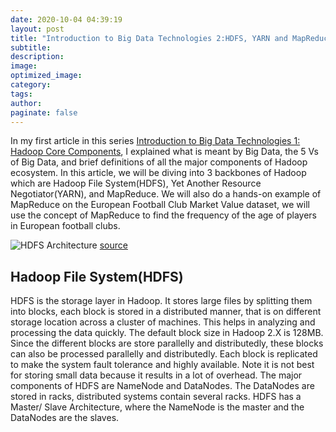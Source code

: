```yaml
---
date: 2020-10-04 04:39:19
layout: post
title: "Introduction to Big Data Technologies 2:HDFS, YARN and MapReduce"
subtitle:
description:
image:
optimized_image:
category:
tags:
author:
paginate: false
---
```


In my first article in this series [Introduction to Big Data Technologies 1: Hadoop Core Components](https://medium.com/@trojrobert/introduction-to-big-data-technologies-1-hadoop-core-components-9b184d80f87b), I explained what is meant by Big Data, the 5 Vs of Big Data, and brief definitions of all the major components of Hadoop ecosystem.  In this article, we will be diving into 3 backbones of Hadoop which are Hadoop File System(HDFS), Yet Another Resource Negotiator(YARN), and MapReduce. We will also do a hands-on example of MapReduce on the European Football Club Market Value dataset, we will use the concept of MapReduce to find the frequency of the age of players in European football clubs.

![HDFS Architecture](https://res.cloudinary.com/dbzzslryr/image/upload/v1601762689/intro_big_data_2/hdfs_architecture.png "HDFS Architecture")
[source](https://www.edureka.co/blog/apache-hadoop-hdfs-architecture/)

## Hadoop File System(HDFS)

HDFS is the storage layer in Hadoop. It stores large files by splitting them into blocks, each block is stored in a distributed manner, that is on different storage location across a cluster of machines. This helps in analyzing and processing the data quickly. The default block size in Hadoop 2.X is 128MB. Since the different blocks are store parallelly and distributedly, these blocks can also be processed parallelly and distributedly. Each block is replicated to make the system fault tolerance and highly available. Note it is not best for storing small data because it results in a lot of overhead. The major components of HDFS are NameNode and DataNodes. The  DataNodes are stored in racks, distributed systems contain several racks. HDFS has a Master/ Slave Architecture, where the NameNode is the master and the DataNodes are the slaves.
